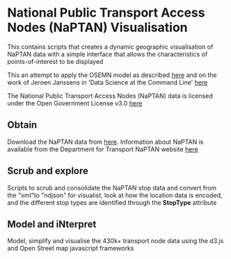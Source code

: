 # National Public Transport Access Nodes (NaPTAN) Visualisation

This contains scripts that creates a dynamic geographic visualisation of NaPTAN data with a simple interface that allows the characteristics of points-of-interest to be displayed

This an attempt to apply the OSEMN model as described [here](http://www.dataists.com/tag/osemn) and on the work of Jeroen Janssens in 'Data Science at the Command Line' [here](https://github.com/jeroenjanssens/data-science-at-the-command-line)

The National Public Transport Access Nodes (NaPTAN) data is licensed under the Open Government License v3.0 [here](http://www.nationalarchives.gov.uk/doc/open-government-licence/version/3/)

## Obtain  

Download the NaPTAN data from [here](http://naptan.app.dft.gov.uk/Datarequest/naptan.ashx). Information about NaPTAN is available from the Department for Transport NaPTAN website [here](http://naptan.app.dft.gov.uk)

## Scrub and explore
 
Scripts to scrub and consolidate the NaPTAN stop data and convert from the "xml"to "ndjson" for visualist, look at how the location data is encoded, and the different stop types are identified through the **StopType** attribute  

## Model and iNterpret

Model, simplify and visualise the 430k+ transport node data using the d3.js and Open Street map javascript frameworks
